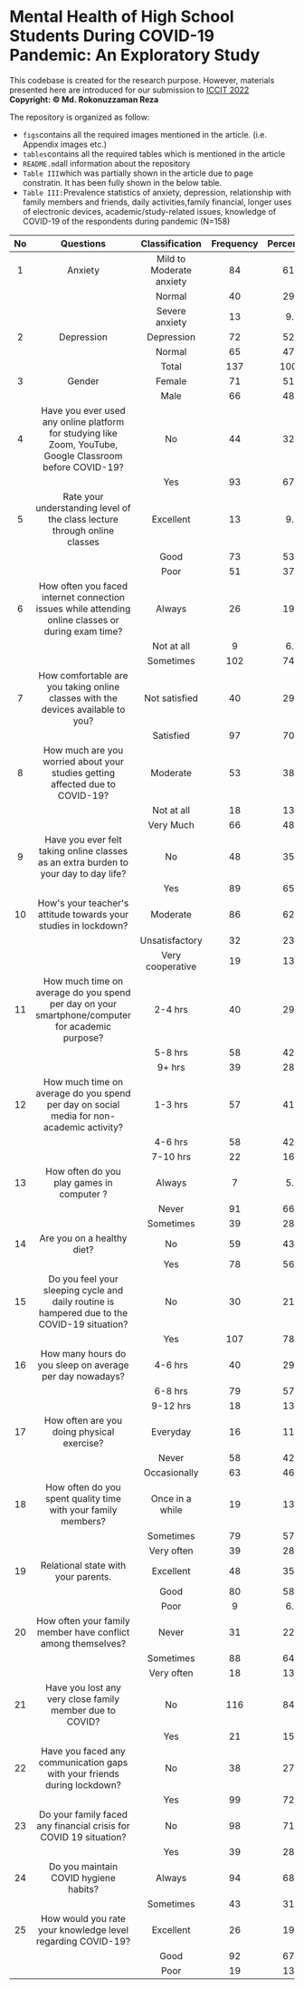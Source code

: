 # Mental Health of High School Students During COVID-19 Pandemic: An Exploratory Study
This codebase is created for the research purpose. However, materials presented here are introduced for our submission to [ICCIT 2022](https://iccit.org.bd/2022/) <br>
**Copyright: © Md. Rokonuzzaman Reza**

The repository is organized as follow:
* <code>figs</code>contains all the required images mentioned in the article. (i.e. Appendix images etc.)
* <code>tables</code>contains all the required tables which is mentioned in the article
* <code>README.md</code>all information about the repository
* <code>Table III</code>which was partially shown in the article due to page constratin. It has been fully shown in the below table.
* <code>Table III:</code>Prevalence statistics of anxiety, depression, relationship with family members and friends,
daily activities,family financial, longer uses of electronic devices, academic/study-related 
issues, knowledge of COVID-19 of the respondents during pandemic (N=158)


| No |                                                   Questions                                                   |       Classification       | Frequency | Percentage |
|:--:|:-------------------------------------------------------------------------------------------------------------:|:--------------------------:|:---------:|:----------:|
| 1  | Anxiety                                                                                                       | Mild to Moderate   anxiety | 84        | 61.3       |
|    |                                                                                                               | Normal                     | 40        | 29.2       |
|    |                                                                                                               | Severe anxiety             | 13        | 9.5        |
| 2  | Depression                                                                                                    | Depression                 | 72        | 52.6       |
|    |                                                                                                               | Normal                     | 65        | 47.4       |
|    |                                                                                                               | Total                      | 137       | 100.0      |
| 3  | Gender                                                                                                        | Female                     | 71        | 51.8       |
|    |                                                                                                               | Male                       | 66        | 48.2       |
| 4  | Have you ever used  any online platform for  studying like Zoom,  YouTube, Google Classroom  before COVID-19? | No                         | 44        | 32.1       |
|    |                                                                                                               | Yes                        | 93        | 67.9       |
| 5  | Rate your understanding  level of the class lecture through online  classes                                   | Excellent                  | 13        | 9.5        |
|    |                                                                                                               | Good                       | 73        | 53.3       |
|    |                                                                                                               | Poor                       | 51        | 37.2       |
| 6  | How often you faced  internet connection issues  while attending online classes or  during exam time?         | Always                     | 26        | 19.0       |
|    |                                                                                                               | Not at all                 | 9         | 6.6        |
|    |                                                                                                               | Sometimes                  | 102       | 74.5       |
| 7  | How comfortable are you taking online classes with the devices  available to you?                             | Not satisfied              | 40        | 29.2       |
|    |                                                                                                               | Satisfied                  | 97        | 70.8       |
| 8  | How much are you worried  about your studies getting  affected due to COVID-19?                               | Moderate                   | 53        | 38.7       |
|    |                                                                                                               | Not at all                 | 18        | 13.1       |
|    |                                                                                                               | Very Much                  | 66        | 48.2       |
| 9  | Have you ever felt  taking online classes as  an extra burden to your  day to day life?                       | No                         | 48        | 35.0       |
|    |                                                                                                               | Yes                        | 89        | 65.0       |
| 10 | How's your teacher's  attitude towards your  studies in lockdown?                                             | Moderate                   | 86        | 62.8       |
|    |                                                                                                               | Unsatisfactory             | 32        | 23.4       |
|    |                                                                                                               | Very cooperative           | 19        | 13.9       |
| 11 | How much time on average  do you spend per day on  your smartphone/computer  for academic purpose?            | 2-4 hrs                    | 40        | 29.2       |
|    |                                                                                                               | 5-8 hrs                    | 58        | 42.3       |
|    |                                                                                                               | 9+ hrs                     | 39        | 28.5       |
| 12 | How much time on average do you spend  per day on social media for non-academic activity?                     | 1-3 hrs                    | 57        | 41.6       |
|    |                                                                                                               | 4-6 hrs                    | 58        | 42.3       |
|    |                                                                                                               | 7-10 hrs                   | 22        | 16.1       |
| 13 | How often do you play games in computer ?                                                                     | Always                     | 7         | 5.1        |
|    |                                                                                                               | Never                      | 91        | 66.4       |
|    |                                                                                                               | Sometimes                  | 39        | 28.5       |
| 14 | Are you on a healthy diet?                                                                                    | No                         | 59        | 43.1       |
|    |                                                                                                               | Yes                        | 78        | 56.9       |
| 15 | Do you feel your sleeping  cycle and daily routine is hampered due to the  COVID-19 situation?                | No                         | 30        | 21.9       |
|    |                                                                                                               | Yes                        | 107       | 78.1       |
| 16 | How many hours do you sleep on average per day nowadays?                                                      | 4-6 hrs                    | 40        | 29.2       |
|    |                                                                                                               | 6-8 hrs                    | 79        | 57.7       |
|    |                                                                                                               | 9-12 hrs                   | 18        | 13.1       |
| 17 | How often are you doing physical exercise?                                                                    | Everyday                   | 16        | 11.7       |
|    |                                                                                                               | Never                      | 58        | 42.3       |
|    |                                                                                                               | Occasionally               | 63        | 46.0       |
| 18 | How often do you  spent quality time with your  family members?                                               | Once in a while            | 19        | 13.9       |
|    |                                                                                                               | Sometimes                  | 79        | 57.7       |
|    |                                                                                                               | Very often                 | 39        | 28.5       |
| 19  | Relational state with  your parents.                                      | Excellent      | 48        | 35.0       |
|     |                                                                           | Good           | 80        | 58.4       |
|     |                                                                           | Poor           | 9         | 6.6        |
| 20  | How often your family member have conflict among themselves?              | Never          | 31        | 22.6       |
|     |                                                                           | Sometimes      | 88        | 64.2       |
|     |                                                                           | Very often     | 18        | 13.1       |
| 21  | Have you lost any very close family member   due to COVID?                | No             | 116       | 84.7       |
|     |                                                                           | Yes            | 21        | 15.3       |
| 22  | Have you faced any communication gaps with your friends  during lockdown? | No             | 38        | 27.7       |
|     |                                                                           | Yes            | 99        | 72.3       |
| 23  | Do your family faced any financial crisis for COVID  19 situation?        | No             | 98        | 71.5       |
|     |                                                                           | Yes            | 39        | 28.5       |
| 24  | Do you maintain COVID  hygiene habits?                                    | Always         | 94        | 68.6       |
|     |                                                                           | Sometimes      | 43        | 31.4       |
| 25  | How would you rate your  knowledge level regarding  COVID-19?             | Excellent      | 26        | 19.0       |
|     |                                                                           | Good           | 92        | 67.2       |
|     |                                                                           | Poor           | 19        | 13.9       |
